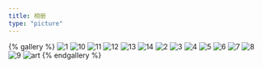 ```yaml
---
title: 相册
type: "picture"
---
```


{% gallery %}
![1](/gallery/images/1.jpg)
![10](/gallery/images/10.jpg)
![11](/gallery/images/11.jpg)
![12](/gallery/images/12.jpg)
![13](/gallery/images/13.jpg)
![14](/gallery/images/14.jpg)
![2](/gallery/images/2.jpg)
![3](/gallery/images/3.jpg)
![4](/gallery/images/4.jpg)
![5](/gallery/images/5.jpg)
![6](/gallery/images/6.jpg)
![7](/gallery/images/7.jpg)
![8](/gallery/images/8.jpg)
![9](/gallery/images/9.jpg)
![art](/gallery/images/art.jpg)
{% endgallery %}